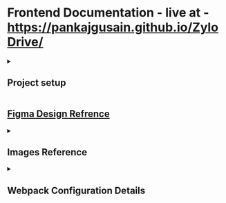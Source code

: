 # Frontend Documentation  - live at  - https://pankajgusain.github.io/ZyloDrive/
<details>
    <summary><h2>Project setup</h2></summary>
    
## Installation

To set up the project, you'll need Node.js and npm installed. Then, follow these steps:

1. Clone the repository or create your own project.
2. Install dependencies:

   ```bash
   npm install
   ```

3. To run the development server or build the project, follow the instructions below.

## Usage

### Development Mode

To start the development server with live-reloading, run:

```bash
npm run start
```

This will start a Webpack Dev Server on `http://localhost:3000`, and it will watch for changes in the source files.

### Production Build

To create an optimized production build, run:

```bash
npm run build
```

This will generate minified JavaScript and CSS files in the `build/` directory, with filenames containing hashes for cache-busting.
</details>

## [Figma Design Refrence](https://www.figma.com/design/giKWO3WtT5SEi0giaTz9Yr/Uber-App-UI---Free-UI-Kit-(Recreated)-(Community)?node-id=5-41&node-type=section&t=EjKyrWoZWm1KOnQC-0)


<details>
    <summary open> <h2>Images Reference</h2></summary>
    <ul>
        <li> Homepage Background Image - https://unsplash.com/photos/car-headlight-AO3VsQ_sGK8 </li>
    </ul>
</details>


<details>
    <summary open> <h2>Webpack Configuration Details</h2></summary>


This project is set up with a Webpack configuration for building modern web applications. The configuration handles JavaScript (with React support), CSS, SCSS, images, fonts, and other assets. It also includes optimizations for production and a development server for local development.

## Table of Contents

- [Features](#features)
- [Usage](#usage)
- [Configuration Details](#configuration-details)
- [Plugins and Loaders](#plugins-and-loaders)
- [Optimization](#optimization)
- [Development Server](#development-server)

## Features

- **JavaScript Transpilation**: Using Babel for modern JavaScript features and React support.
- **CSS and SCSS Handling**: Includes support for CSS and SCSS with modules.
- **Production Optimizations**: Code minification and asset optimization.
- **Development Server**: Hot module reloading and progress logging.
- **Assets**: Handles images, fonts, and other static assets.
- **Progress Feedback**: Displays compilation progress with a custom progress bar in the terminal.


## Configuration Details

### Entry Point

The entry point is set to `./src/index.js`, and Webpack will bundle the JavaScript starting from this file.

### Output

- In **development mode**, the output filenames will be `[name].js`.
- In **production mode**, filenames will be hashed as `[name].[contenthash].js` for cache-busting.
- The build files will be stored in the `build/` directory.

### Babel

Babel is used to transpile modern JavaScript and React JSX syntax:

- The configuration uses `@babel/preset-env` for modern JavaScript features.
- The `@babel/preset-react` is used with React's automatic JSX runtime.

### CSS and SCSS

- **CSS Modules**: Both `.css` and `.scss` files are supported with CSS modules in production.
- **PostCSS**: PostCSS is included for automatic prefixing and other transformations.
- **SASS**: SCSS files are supported with the `sass-loader`.

### Assets

- Images and fonts are handled by Webpack's asset modules.
- The configuration will copy static assets from `src/assets/` to `build/assets/`.

## Plugins and Loaders

### Plugins

1. **HtmlWebpackPlugin**: Generates an HTML file that includes the output JavaScript and CSS files.
2. **MiniCssExtractPlugin**: Extracts CSS into separate files in production mode.
3. **CopyWebpackPlugin**: Copies static assets (e.g., images) to the build directory.
4. **ProgressPlugin**: Displays build progress in the terminal with a custom progress bar.

### Loaders

1. **Babel Loader**: Transpiles modern JavaScript and JSX with Babel.
2. **CSS Loader**: Loads CSS files and supports CSS Modules.
3. **Sass Loader**: Loads SCSS files and compiles them into CSS.
4. **PostCSS Loader**: Adds vendor prefixes and other transformations to CSS.
5. **File Loader**: Handles image and font file imports.

## Optimization

In **production mode**, the following optimizations are enabled:

1. **Minification**: JavaScript and CSS files are minified using `TerserPlugin` and `CssMinimizerPlugin`.
2. **Code Splitting**: Split the code into separate chunks for better caching.
3. **Runtime Chunk**: Adds a separate runtime chunk for better long-term caching.

## Development Server

The development server is configured to run at `http://localhost:3000` and includes the following features:

- **Hot Module Replacement**: Automatically updates the app when code changes.
- **Error and Warning Overlay**: Displays error/warning overlays in the browser.
- **Progress**: Displays progress during compilation in the terminal.

</details>
